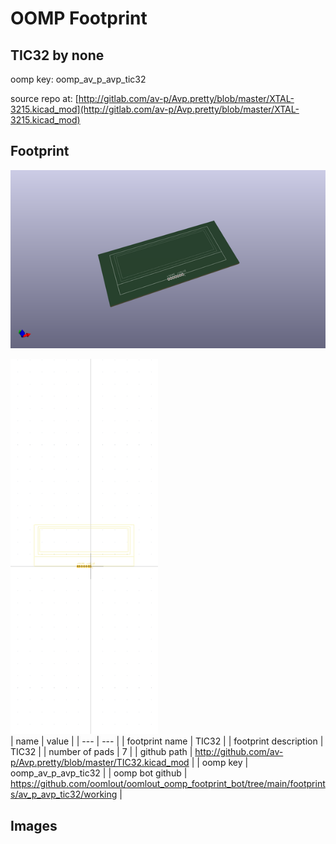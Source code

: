 # OOMP Footprint  
## TIC32  by none  
  
oomp key: oomp_av_p_avp_tic32  
  
source repo at: [http://gitlab.com/av-p/Avp.pretty/blob/master/XTAL-3215.kicad_mod](http://gitlab.com/av-p/Avp.pretty/blob/master/XTAL-3215.kicad_mod)  
## Footprint  
  
[![working_kicad_pcb_3d.png](working_kicad_pcb_3d_600.png)](working_kicad_pcb_3d.png)  
  
[![working.png](working_600.png)](working.png)  
| name | value | 
| --- | --- | 
| footprint name | TIC32 | 
| footprint description | TIC32 | 
| number of pads | 7 | 
| github path | http://github.com/av-p/Avp.pretty/blob/master/TIC32.kicad_mod | 
| oomp key | oomp_av_p_avp_tic32 | 
| oomp bot github | https://github.com/oomlout/oomlout_oomp_footprint_bot/tree/main/footprints/av_p_avp_tic32/working | 
## Images  
